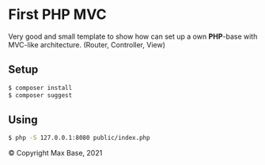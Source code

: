 # First PHP MVC

Very good and small template to show how can set up a own **PHP**-base with MVC-like architecture. (Router, Controller, View)

## Setup

```bash
$ composer install
$ composer suggest
```

## Using

```bash
$ php -S 127.0.0.1:8080 public/index.php
```

© Copyright Max Base, 2021
